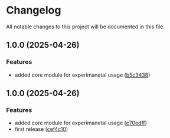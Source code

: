# Changelog

All notable changes to this project will be documented in this file.

## 1.0.0 (2025-04-26)


### Features

* added core module for experimanetal usage ([b5c3438](https://github.com/Afinsky/terraform-aws-codepipeline/commit/b5c343820d4f571e0e007f048dbf9673f17a8113))

## 1.0.0 (2025-04-26)


### Features

* added core module for experimanetal usage ([e70edff](https://github.com/Afinsky/terraform-aws-codepipeline/commit/e70edffbcff3cb3ff7d3683ba66419cdf05bf105))
* first release ([cef4c10](https://github.com/Afinsky/terraform-aws-codepipeline/commit/cef4c108cafb23e1839c984177be87f23bd85762))
